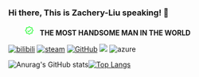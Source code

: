 ### Hi there, This is Zachery-Liu speaking!  👋

&nbsp;&nbsp;&nbsp;&nbsp;&nbsp;&nbsp;&nbsp;&nbsp;<img src="./verified.svg" style="width:20px"> &nbsp; **THE MOST HANDSOME MAN IN THE WORLD**


[![bilibili](https://img.shields.io/static/v1?label=bilibili&message=Zachery_Liu&color=blue&style=for-the-badge&logo=bilibili)](https://space.bilibili.com/474705747)
[![steam](https://img.shields.io/static/v1?label=Steam&message=开封有个魔仙堡&color=black&style=for-the-badge&logo=steam)](https://steamcommunity.com/id/Zachery_Liu/)
[![GitHub](https://img.shields.io/badge/dynamic/json?logo=github&label=GitHub&labelColor=495867&color=495867&query=%24.data.totalSubs&url=https%3A%2F%2Fapi.spencerwoo.com%2Fsubstats%2F%3Fsource%3Dgithub%26queryKey%3Dhayschan&style=for-the-badge)](https://github.com/Zachery-Liu)
![](https://img.shields.io/badge/IDE-VS-informational?style=for-the-badge&logo=visualstudio&logoColor=white&color=2bbc8a)
![azure](https://img.shields.io/badge/Cloud-Azure-informational?style=for-the-badge&logo=microsoftazure&color=2bbc8a)
 

![Anurag's GitHub stats](https://github-readme-stats.vercel.app/api?username=Zachery-Liu&show_icons=true&theme=dark)[![Top Langs](https://github-readme-stats.vercel.app/api/top-langs/?username=Zachery-Liu&theme=dark&layout=compact)](https://github.com/anuraghazra/github-readme-stats)
<!---
Zachery-Liu/Zachery-Liu is a ✨ special ✨ repository because its `README.md` (this file) appears on your GitHub profile.
You can click the Preview link to take a look at your changes.
--->
